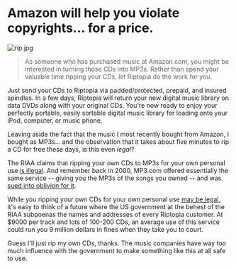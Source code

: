 # Amazon will help you violate copyrights... for a price.

![rip.jpg](http://westkarana.com/wp-content/uploads/2008/01/rip.jpg)


> As someone who has purchased music at Amazon.com, you might be interested in turning those CDs into MP3s. Rather than spend your valuable time ripping your CDs, let Riptopia do the work for you.

Just send your CDs to Riptopia via padded/protected, prepaid, and insured spindles. In a few days, Riptopia will return your new digital music library on data DVDs along with your original CDs. You're now ready to enjoy your perfectly portable, easily sortable digital music library for loading onto your iPod, computer, or music phone.



Leaving aside the fact that the music I most recently bought from Amazon, I bought as MP3s... and the observation that it takes about five minutes to rip a CD for free these days, is this even *legal*?

The RIAA claims that ripping your own CDs to MP3s for your own personal use [is illegal](http://www.switched.com/2007/12/11/riaa-claims-ripping-cds-for-personal-use-is-illegal/). And remember back in 2000, MP3.com offered essentially the same service -- giving you the MP3s of the songs you owned -- and was [sued into oblivion for it](http://en.wikipedia.org/wiki/UMG_v._MP3.com).

While you ripping your own CDs for your own personal use [may be legal](http://en.wikipedia.org/wiki/Sony_Corp._of_America_v._Universal_City_Studios%2C_Inc.), it's easy to think of a future where the US government at the behest of the RIAA subpoenas the names and addresses of every Riptopia customer. At $9000 per track and lots of 100-200 CDs, an average use of this service could run you 9 million dollars in fines when they take you to court.

Guess I'll just rip my own CDs, thanks. The music companies have way too much influence with the government to make something like this at all safe to use.

